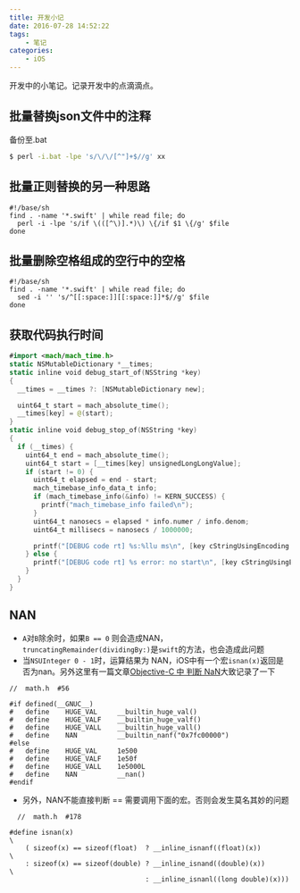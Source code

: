 ```yaml
---
title: 开发小记
date: 2016-07-28 14:52:22
tags:
    - 笔记
categories:
    - iOS
---
```



开发中的小笔记。记录开发中的点滴滴点。

<!--more-->


## 批量替换json文件中的注释

备份至.bat

```sh
$ perl -i.bat -lpe 's/\/\/[^"]+$//g' xx
```


## 批量正则替换的另一种思路
  ```
  #!/base/sh
  find . -name '*.swift' | while read file; do
    perl -i -lpe 's/if \(([^\)].*)\) \{/if $1 \{/g' $file
  done
  ```

## 批量删除空格组成的空行中的空格
  ```
  #!/base/sh
  find . -name '*.swift' | while read file; do
    sed -i '' 's/^[[:space:]][[:space:]]*$//g' $file
  done
  ```

  ## 获取代码执行时间
  ```swift
  #import <mach/mach_time.h>
  static NSMutableDictionary *__times;
  static inline void debug_start_of(NSString *key)
  {
    __times = __times ?: [NSMutableDictionary new];

    uint64_t start = mach_absolute_time();
    __times[key] = @(start);
  }
  static inline void debug_stop_of(NSString *key)
  {
    if (__times) {
      uint64_t end = mach_absolute_time();
      uint64_t start = [__times[key] unsignedLongLongValue];
      if (start != 0) {
        uint64_t elapsed = end - start;
        mach_timebase_info_data_t info;
        if (mach_timebase_info(&info) != KERN_SUCCESS) {
          printf("mach_timebase_info failed\n");
        }
        uint64_t nanosecs = elapsed * info.numer / info.denom;
        uint64_t millisecs = nanosecs / 1000000;

        printf("[DEBUG code rt] %s:%llu ms\n", [key cStringUsingEncoding:NSUTF8StringEncoding], millisecs);
      } else {
        printf("[DEBUG code rt] %s error: no start\n", [key cStringUsingEncoding:NSUTF8StringEncoding]);
      }
    }
  }
  ```

## NAN
  - `A`对`B`除余时，如果`B == 0` 则会造成NAN，`truncatingRemainder(dividingBy:)`是`swift`的方法，也会造成此问题
  - 当`NSUInteger 0 - 1`时，运算结果为 NAN，iOS中有一个宏`isnan(x)`返回是否为nan。另外这里有一篇文章[Objective-C 中 判断 NaN](http://blog.csdn.net/toss156/article/details/7101885)大致记录了一下
  ```objc
  //  math.h  #56

  #if defined(__GNUC__)
  #   define    HUGE_VAL     __builtin_huge_val()
  #   define    HUGE_VALF    __builtin_huge_valf()
  #   define    HUGE_VALL    __builtin_huge_vall()
  #   define    NAN          __builtin_nanf("0x7fc00000")
  #else
  #   define    HUGE_VAL     1e500
  #   define    HUGE_VALF    1e50f
  #   define    HUGE_VALL    1e5000L
  #   define    NAN          __nan()
  #endif

```
  
  - 另外，NAN不能直接判断 == 需要调用下面的宏。否则会发生莫名其妙的问题
  ``` objc
    //  math.h  #178

  #define isnan(x)                                                         \
      ( sizeof(x) == sizeof(float)  ? __inline_isnanf((float)(x))          \
      : sizeof(x) == sizeof(double) ? __inline_isnand((double)(x))         \
                                    : __inline_isnanl((long double)(x)))
```

